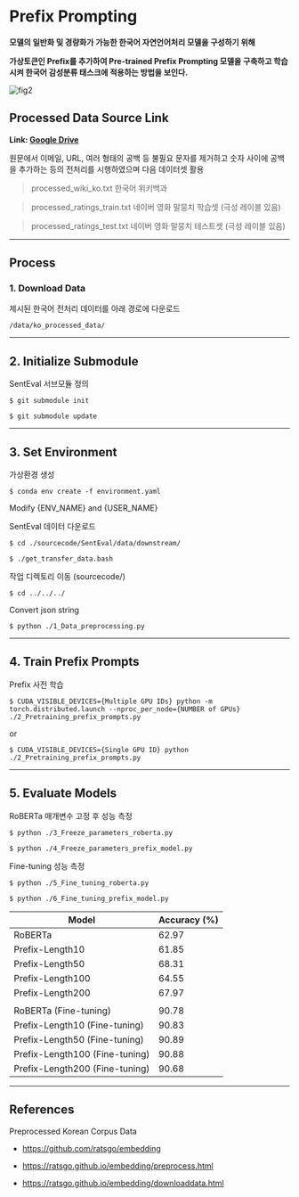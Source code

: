 # **Prefix Prompting**

**모델의 일반화 및 경량화가 가능한 한국어 자연언어처리 모델을 구성하기 위해**

**가상토큰인 Prefix를 추가하여 Pre-trained Prefix Prompting 모델을 구축하고 학습시켜 한국어 감성분류 태스크에 적용하는 방법을 보인다.**

![fig2](https://user-images.githubusercontent.com/62884475/167860566-8f8d8c77-c57a-4044-8d1f-be121c1904ad.png)

## **Processed Data Source Link**

**Link: [Google Drive](https://drive.google.com/file/d/1kUecR7xO7bsHFmUI6AExtY5u2XXlObOG/view)**

원문에서 이메일, URL, 여러 형태의 공백 등 불필요 문자를 제거하고 숫자 사이에 공백을 추가하는 등의 전처리를 시행하였으며 다음 데이터셋 활용

>processed_wiki_ko.txt			한국어 위키백과

>processed_ratings_train.txt		네이버 영화 말뭉치 학습셋 (극성 레이블 있음)

>processed_ratings_test.txt		네이버 영화 말뭉치 테스트셋 (극성 레이블 있음)

---

## **Process**

### **1. Download Data**

제시된 한국어 전처리 데이터를 아래 경로에 다운로드

	/data/ko_processed_data/

---

## **2. Initialize Submodule**

SentEval 서브모듈 정의

```console
$ git submodule init

$ git submodule update
```

---

## **3. Set Environment**

가상환경 생성

```console
$ conda env create -f environment.yaml
```
Modify {ENV_NAME} and {USER_NAME}

SentEval 데이터 다운로드

```console
$ cd ./sourcecode/SentEval/data/downstream/

$ ./get_transfer_data.bash
```

작업 디렉토리 이동 (sourcecode/)

```console
$ cd ../../../
```

Convert json string

```console
$ python ./1_Data_preprocessing.py
```

---

## **4. Train Prefix Prompts**

Prefix 사전 학습

```console
$ CUDA_VISIBLE_DEVICES={Multiple GPU IDs} python -m torch.distributed.launch --nproc_per_node={NUMBER of GPUs} ./2_Pretraining_prefix_prompts.py
```
or

```console
$ CUDA_VISIBLE_DEVICES={Single GPU ID} python ./2_Pretraining_prefix_prompts.py
```

---

## **5. Evaluate Models**

RoBERTa 매개변수 고정 후 성능 측정

```console
$ python ./3_Freeze_parameters_roberta.py

$ python ./4_Freeze_parameters_prefix_model.py
```

Fine-tuning 성능 측정

```console
$ python ./5_Fine_tuning_roberta.py

$ python ./6_Fine_tuning_prefix_model.py
```

| 	Model            			| Accuracy (%) 	|
| ----------------------------- | -------------	|
| RoBERTa            		 	| 62.97    		|
| Prefix-Length10	 		 	| 61.85    		|
| Prefix-Length50	 		 	| 68.31    		|
| Prefix-Length100	 		 	| 64.55    		|
| Prefix-Length200	 		 	| 67.97    		|
| | |
| RoBERTa          (Fine-tuning)| 90.78    		|
| Prefix-Length10  (Fine-tuning)| 90.83    		|
| Prefix-Length50  (Fine-tuning)| 90.89    		|
| Prefix-Length100 (Fine-tuning)| 90.88    		|
| Prefix-Length200 (Fine-tuning)| 90.68    		|
---

## **References**

Preprocessed Korean Corpus Data

* https://github.com/ratsgo/embedding

* https://ratsgo.github.io/embedding/preprocess.html

* https://ratsgo.github.io/embedding/downloaddata.html
